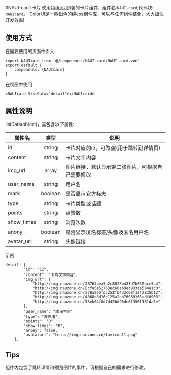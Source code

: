 #NAUI-card 卡片
使用[ColorUI](https://www.color-ui.com/)封装的卡片组件，组件名:`NAUI-card`,代码块: `NAUIcard`。
ColorUI是一款出色的纯css组件库，可以与任何组件结合，大大加快开发效率!

## 使用方式

在需要使用的页面中引入:

```
import NAUIcard from '@/components/NAUI-card/NAUI-card.vue'
export default {
    components: {NAUIcard}
}
```

在视图中使用

```
<NAUIcard listData="detail"></NAUIcard>
```

## 属性说明

listData(object)，需包含以下属性:

属性名 | 类型 | 说明
---|:--:|---
id | string | 卡片对应的id，可为空(用于跳转到详情页)
content | string | 卡片文字内容
img_url | array | 图片链接，默认显示第二张图片，可根据自己需要修改
user_name | string | 用户名
mark | boolean | 是否显示官方标志
type | string | 卡片类型或话题
points | string | 点赞数
show_times | string | 浏览次数
anony | boolean | 是否显示匿名标签/头像及匿名用户名
avatar_url | string | 头像链接


示例:

```
detail: {
        "id": "12",
        "content": "卡片文字内容",
        "img_url": [
            "http://img.nauzone.cn/78764bea5a2c8828b433d7b050bcc5a4",
            "http://img.nauzone.cn/8cfa5e52763ec60ab9ec933aa594a1c0",
            "http://img.nauzone.cn/778a955fdc252fb432c68f1247835b12",
            "http://img.nauzone.cn/4068d8d16c125a2ab76089166adf0903",
            "http://img.nauzone.cn/73eb04f0d7d426d96de6f356f181da5e"
        ],
        "user_name": "南审空间"
        "type": "表白墙",
        "points": "0",
        "show_times": "0",
        "anony": false,
        "avatarurl": "http://img.nauzone.cn/favicon11.png"
    },
```

## Tips

组件内包含了跳转详情和预览图片的事件，可根据自己的需求进行修改。


